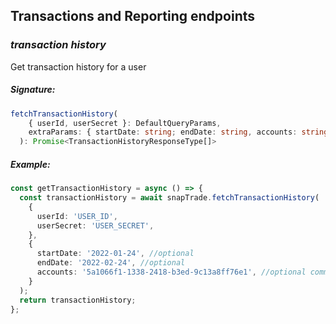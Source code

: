 ## Transactions and Reporting endpoints

### _transaction history_

Get transaction history for a user

##### Signature:

```typescript
fetchTransactionHistory(
    { userId, userSecret }: DefaultQueryParams,
    extraParams: { startDate: string; endDate: string, accounts: string }
  ): Promise<TransactionHistoryResponseType[]>
```

##### Example:

```typescript
const getTransactionHistory = async () => {
  const transactionHistory = await snapTrade.fetchTransactionHistory(
    {
      userId: 'USER_ID',
      userSecret: 'USER_SECRET',
    },
    {
      startDate: '2022-01-24', //optional
      endDate: '2022-02-24', //optional
      accounts: '5a1066f1-1338-2418-b3ed-9c13a8ff76e1', //optional comma separated list of account IDs used to filter the request on specific accounts
    }
  );
  return transactionHistory;
};
```
